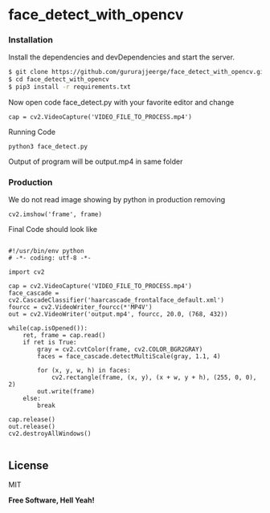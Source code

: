 # face_detect_with_opencv

### Installation

Install the dependencies and devDependencies and start the server.

```sh
$ git clone https://github.com/gururajjeerge/face_detect_with_opencv.git
$ cd face_detect_with_opencv
$ pip3 install -r requirements.txt
```

Now open code face_detect.py with your favorite editor and change 

```
cap = cv2.VideoCapture('VIDEO_FILE_TO_PROCESS.mp4')
```

Running Code

```
python3 face_detect.py
```

Output of program will be output.mp4 in same folder

### Production

We do not read image showing by python in production 
removing 

```
cv2.imshow('frame', frame)
```

Final Code should look like 

```

#!/usr/bin/env python
# -*- coding: utf-8 -*-

import cv2

cap = cv2.VideoCapture('VIDEO_FILE_TO_PROCESS.mp4')
face_cascade = cv2.CascadeClassifier('haarcascade_frontalface_default.xml')
fourcc = cv2.VideoWriter_fourcc(*'MP4V')
out = cv2.VideoWriter('output.mp4', fourcc, 20.0, (768, 432))

while(cap.isOpened()):
    ret, frame = cap.read()
    if ret is True:
        gray = cv2.cvtColor(frame, cv2.COLOR_BGR2GRAY)
        faces = face_cascade.detectMultiScale(gray, 1.1, 4)

        for (x, y, w, h) in faces:
            cv2.rectangle(frame, (x, y), (x + w, y + h), (255, 0, 0), 2)
        out.write(frame)
    else:
        break

cap.release()
out.release()
cv2.destroyAllWindows()


```

License
----

MIT


**Free Software, Hell Yeah!**